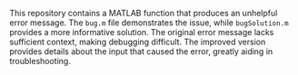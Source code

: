 This repository contains a MATLAB function that produces an unhelpful error message.  The `bug.m` file demonstrates the issue, while `bugSolution.m` provides a more informative solution.  The original error message lacks sufficient context, making debugging difficult. The improved version provides details about the input that caused the error, greatly aiding in troubleshooting.